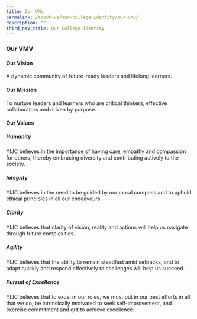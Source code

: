 ```yaml
---
title: Our VMV
permalink: /about-us/our-college-identity/our-vmv/
description: ""
third_nav_title: Our College Identity
---
```

### **Our VMV**
#### **Our Vision**
A dynamic community of future-ready leaders and lifelong learners.

#### **Our Mission**
To nurture leaders and learners who are critical thinkers, effective collaborators and driven by purpose.

#### **Our Values**
##### **Humanity**
YIJC believes in the importance of having care, empathy and compassion for others, thereby embracing diversity and contributing actively to the society.

##### **Integrity**
YIJC believes in the need to be guided by our moral compass and to uphold ethical principles in all our endeavours.

##### **Clarity**
YIJC believes that clarity of vision, reality and actions will help us navigate through future complexities.

##### **Agility**
YIJC believes that the ability to remain steadfast amid setbacks, and to adapt quickly and respond effectively to challenges will help us succeed.

##### **Pursuit of Excellence**
YIJC believes that to excel in our roles, we must put in our best efforts in all that we do, be intrinsically motivated to seek self-improvement, and exercise commitment and grit to achieve excellence.